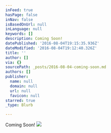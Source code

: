 ```yaml
---
inFeed: true
hasPage: false
inNav: false
isBasedOnUrl: null
inLanguage: null
keywords: []
description: Coming Soon!
datePublished: '2016-08-04T19:15:35.936Z'
dateModified: '2016-08-04T19:12:40.326Z'
title: ''
author: []
via: {}
sourcePath: _posts/2016-08-04-coming-soon.md
authors: []
publisher:
  name: null
  domain: null
  url: null
  favicon: null
starred: true
_type: Blurb

---
```

Coming Soon!
![](https://the-grid-user-content.s3-us-west-2.amazonaws.com/75c3cc94-106c-45a6-8936-61be5b0f04a2.jpg)